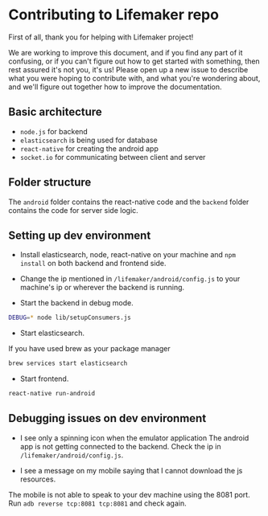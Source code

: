 # Contributing to Lifemaker repo

First of all, thank you for helping with Lifemaker project!

We are working to improve this document, and if you find any part of it confusing, or if you can't figure out how to get started with something, then rest assured it's not you, it's us! Please open up a new issue to describe what you were hoping to contribute with, and what you're wondering about, and we'll figure out together how to improve the documentation.

## Basic architecture

- `node.js` for backend
- `elasticsearch` is being used for database
- `react-native` for creating the android app
- `socket.io` for communicating between client and server

## Folder structure
The `android` folder contains the react-native code and the `backend` folder contains the code for server side logic.

## Setting up dev environment

- Install elasticsearch, node, react-native on your machine and `npm install` on both backend and frontend side.

- Change the ip mentioned in `/lifemaker/android/config.js` to your machine's ip or wherever the backend is running.

- Start the backend in debug mode.

```bash
DEBUG=* node lib/setupConsumers.js
```

- Start elasticsearch.

If you have used brew as your package manager
```bash
brew services start elasticsearch
```

- Start frontend.

```bash
react-native run-android
```

## Debugging issues on dev environment
- I see only a spinning icon when the emulator application
The android app is not getting connected to the backend. Check the ip in `/lifemaker/android/config.js`.

- I see a message on my mobile saying that I cannot download the js resources.

The mobile is not able to speak to your dev machine using the 8081 port. Run
`adb reverse tcp:8081 tcp:8081` and check again.
